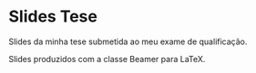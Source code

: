 # Slides Tese

Slides da minha tese submetida ao meu exame de qualificação.

Slides produzidos com a classe Beamer para LaTeX.
